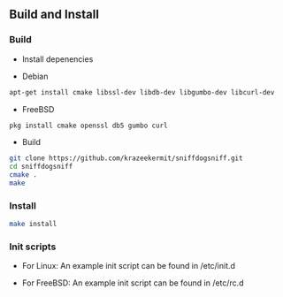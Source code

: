 ## Build and Install
### Build

* Install depenencies
 - Debian
```bash
apt-get install cmake libssl-dev libdb-dev libgumbo-dev libcurl-dev 
```
 - FreeBSD
```bash
pkg install cmake openssl db5 gumbo curl
```

* Build
```bash
git clone https://github.com/krazeekermit/sniffdogsniff.git
cd sniffdogsniff
cmake .
make
```

### Install
```bash
make install
```

### Init scripts
* For Linux:
An example init script can be found in /etc/init.d

* For FreeBSD:
An example init script can be found in /etc/rc.d

